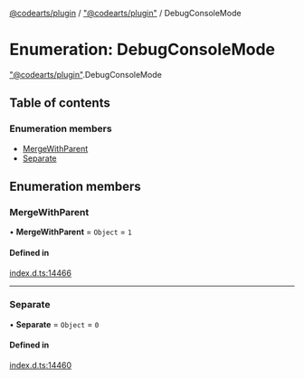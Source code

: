[@codearts/plugin](../README.md) / ["@codearts/plugin"](../modules/_codearts_plugin_.md) / DebugConsoleMode

# Enumeration: DebugConsoleMode

["@codearts/plugin"](../modules/_codearts_plugin_.md).DebugConsoleMode

## Table of contents

### Enumeration members

- [MergeWithParent](codearts_plugin_.DebugConsoleMode.md#mergewithparent)
- [Separate](codearts_plugin_.DebugConsoleMode.md#separate)

## Enumeration members

### MergeWithParent

• **MergeWithParent** = `Object` = `1`

#### Defined in

[index.d.ts:14466](https://github.com/huaweicloud/cloudide-plugin-api/blob/84e382d/index.d.ts#L14466)

___

### Separate

• **Separate** = `Object` = `0`

#### Defined in

[index.d.ts:14460](https://github.com/huaweicloud/cloudide-plugin-api/blob/84e382d/index.d.ts#L14460)
